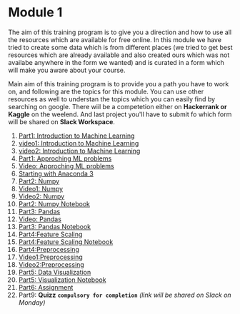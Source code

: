 # Module 1

The aim of this training program is to give you a direction and how to use all the resources which are available for free online. 
In this module we have tried to create some data which is from different places (we tried to get best resources which are already available and also created ours which was not availabe anywhere in the form we wanted) and is curated in a form which will make you aware about your course.

Main aim of this training program is to provide you a path you have to work on, and following are the topics for this module. You can use other resources as well to understan the topics which you can easily find by searching on google. There wiil be a competetion either on **Hackerrank or Kaggle** on the weelend. And last project you'll have to submit fo which form will be shared on **Slack Workspace**.

1. [Part1: Introduction to Machine Learning ](ML_Introduction.md)
2. [video1: Introduction to Machine Learning ](https://youtu.be/SdU3JZSSXEE)
3. [video2: Introduction to Machine Learning ](https://youtu.be/4cEyIn9i3yc)
4. [Part1: Approching ML problems ](ML_Approches.md)
5. [Video: Approching ML problems ](https://youtu.be/5QxZB-4xQrg)
6. <a href="https://www.youtube.com/watch?v=Q-iC4VaW8ZA" target="_blank">Starting with Anaconda 3<a>
7. [Part2: Numpy](numpy.md)
8. [Video1: Numpy](https://youtu.be/2FlT8lIT6MI)
9. [Video2: Numpy](https://youtu.be/Lbmryq2Tcrw)
10. [Part2: Numpy Notebook](Numpy.ipynb)
11. [Part3: Pandas](Pandas.md)
12. [Video: Pandas](https://youtu.be/fqRUEiV_Nqk)
13. [Part3: Pandas Notebook](Pandas.ipynb)
14. [Part4:Feature Scaling](Feature_Scaling.md)
15. [Part4:Feature Scaling Notebook](Feature_Scaling.ipynb)
16. [Part4:Preprocessing](Data_Preprocessing.md)
17. [Video1:Preprocessing](https://youtu.be/eljeypgo-co) 
18. [Video2:Preprocessing](https://youtu.be/a_CaOGf5_Dw)
19. [Part5: Data Visualization ](EDA.md)
20. [Part5: Visualization Notebook](EDA.ipynb)
21. [Part6: Assignment](Assignment.md)
22. Part9: **Quizz** **`compulsory for completion`** *(link will be shared on Slack on Monday)* 
